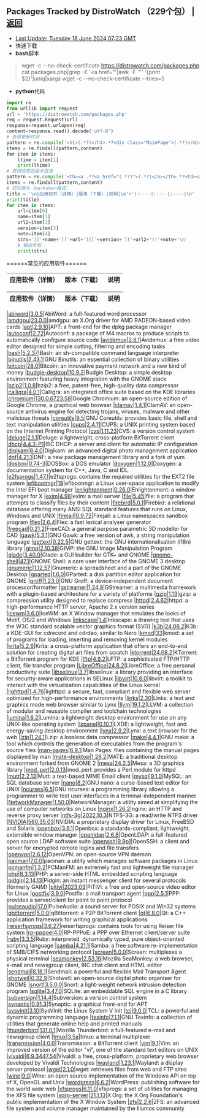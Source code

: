 ## Packages Tracked by DistroWatch （229个包）    |  [返回](README.md)
- [ Last Update: Tuesday 18 June 2024 07:23 GMT ](https://distrowatch.com/packages.php)  
- 快速下载
- **bash**脚本
>wget -c --no-check-certificate https://distrowatch.com/packages.php  
cat packages.php|grep -E '<td><a href="'|awk -F '"' '{print $2}'|uniq|xargs wget -c --no-check-certificate --tries=5   
- **python**代码
```python
import re
from urllib import request
url = 'https://distrowatch.com/packages.php'
req = request.Request(url)
response=request.urlopen(req)
content=response.read().decode('utf-8')
# 获得更新时间
pattern = re.compile('<h1>(.*?)</h1>.*?<div class="MainPage">(.*?)</div>',re.S)
items = re.findall(pattern,content)
for item in items:
    ltime = item[1]
    print(ltime)
# 获得应用包版本信息
pattern = re.compile('<th><a .*?<a href="(.*?)">(.*?)</a></th>.*?<td><a href="(.*?)">(.*?)</a></td>.*?<td.*?>(.*?)</td>',re.S)
items = re.findall(pattern,content)
# 打印表头（markdown格式）
title = '\n|应用软件（详情）|版本（下载）|说明|\n'+'|:----|:----|:----|\n'
print(title)
for item in items:
    url=item[0]
    name=item[1]
    url2=item[2]
    version=item[3]
    note=item[4]
    strs='|['+name+']('+url+')|['+version+']('+url2+')|'+note+'\n'
    # 输出所有
    print(strs)
```
======常见的应用软件======

|应用软件（详情）|版本（下载）|说明|
|:----|:----|:----|

|应用软件（详情）|版本（下载）|说明|
|:----|:----|:----|

|[abiword](https://www.abisource.com/)|[3.0.5](https://www.abisource.com/downloads/abiword/3.0.5/source/abiword-3.0.5.tar.gz)|AbiWord: a full-featured word processor
|[amdgpu](https://gitlab.freedesktop.org/xorg/driver/xf86-video-amdgpu)|[23.0.0](https://xorg.freedesktop.org/archive/individual/driver/xf86-video-amdgpu-23.0.0.tar.xz)|amdgpu: an X.Org driver for AMD RADEON-based video cards
|[apt](https://tracker.debian.org/pkg/apt)|[2.9.10](https://deb.debian.org/debian/pool/main/a/apt/apt_2.9.10.tar.xz)|APT: a front-end for the dpkg package manager
|[autoconf](https://www.gnu.org/software/autoconf/autoconf.html)|[2.72](https://ftp.gnu.org/gnu/autoconf/autoconf-2.72.tar.xz)|Autoconf: a package of M4 macros to produce scripts to automatically configure source code
|[avidemux](http://fixounet.free.fr/avidemux/)|[2.8.1](https://downloads.sourceforge.net/avidemux/avidemux_2.8.1.tar.gz)|Avidemux: a free video editor designed for simple cutting, filtering and encoding tasks
|[bash](https://www.gnu.org/software/bash/bash.html)|[5.2.37](https://ftp.gnu.org/gnu/bash/bash-5.2.37.tar.gz)|Bash: an sh-compatible command language interpreter
|[binutils](https://www.gnu.org/software/binutils/binutils.html)|[2.43.1](https://ftp.gnu.org/gnu/binutils/binutils-2.43.1.tar.gz)|GNU Binutils: an essential collection of binary utilities
|[bitcoin](https://bitcoin.org/)|[28.0](https://github.com/bitcoin/bitcoin/archive/v28.0.tar.gz)|Bitcoin: an innovative payment network and a new kind of money
|[budgie-desktop](https://github.com/BuddiesOfBudgie/budgie-desktop)|[10.9.2](https://github.com/BuddiesOfBudgie/budgie-desktop/releases/download/v10.9.2/budgie-desktop-v10.9.2.tar.xz)|Budgie Desktop: a simple desktop environment featuring heavy integration with the GNOME stack
|[bzip2](https://sourceware.org/bzip2/)|[1.0.8](https://sourceware.org/pub/bzip2/bzip2-1.0.8.tar.gz)|bzip2: a free, patent-free, high-quality data compressor
|[calligra](https://calligra.org/)|[4.0.1](https://download.kde.org/stable/calligra/4.0.1/calligra-4.0.1.tar.xz)|Calligra: an integrated office suite based on the KDE libraries
|[chromium](http://www.chromium.org/Home)|[130.0.6723.58](https://chromium.googlesource.com/chromium/src/+/refs/tags/130.0.6723.58)|Google Chromium: an open-source edition of Google Chrome, a graphical web browser
|[clamav](https://www.clamav.net/)|[1.4.1](https://github.com/Cisco-Talos/clamav/archive/refs/tags/clamav-1.4.1.tar.gz)|ClamAV: an open-source antivirus engine for detecting trojans, viruses, malware and other malicious threats
|[coreutils](https://www.gnu.org/software/coreutils/)|[9.5](https://ftp.gnu.org/gnu/coreutils/coreutils-9.5.tar.xz)|GNU Coreutils: provides basic file, shell and text manipulation utilities
|[cups](https://openprinting.github.io/)|[2.4.11](https://github.com/OpenPrinting/cups/releases/download/v2.4.11/cups-2.4.11-source.tar.gz)|CUPS: a UNIX printing system based on the Internet Printing Protocol
|[cvs](https://cvs.nongnu.org/)|[1.11.23](https://ftp.gnu.org/non-gnu/cvs/source/stable/1.11.23/cvs-1.11.23.tar.bz2)|CVS: a version control system
|[deluge](https://deluge-torrent.org/)|[2.1.1](https://download.deluge-torrent.org/source/2.1/deluge-2.1.1.tar.xz)|Deluge: a lightweight, cross-platform BitTorrent client
|[dhcp](https://www.isc.org/downloads/dhcp/)|[4.4.3-P1](https://downloads.isc.org/isc/dhcp/4.4.3-P1/dhcp-4.4.3-P1.tar.gz)|ISC DHCP: a server and client for automatic IP configuration
|[digikam](https://www.digikam.org/)|[8.4.0](https://download.kde.org/stable/digikam/8.4.0/digiKam-8.4.0.tar.xz)|Digikam: an advanced digital photo management application
|[dnf](https://github.com/rpm-software-management/dnf/)|[4.21.1](https://github.com/rpm-software-management/dnf/archive/4.21.1.tar.gz)|DNF: a new package management library and a fork of yum
|[dosbox](https://dosbox.sourceforge.net/)|[0.74-3](https://downloads.sourceforge.net/dosbox/dosbox-0.74-3.tar.gz)|DOSBox: a DOS emulator
|[doxygen](https://www.doxygen.nl/)|[1.12.0](https://doxygen.nl/files/doxygen-1.12.0.src.tar.gz)|Doxygen: a documentation system for C++, Java, C and IDL
|[e2fsprogs](https://e2fsprogs.sourceforge.net/)|[1.47.1](https://downloads.sourceforge.net/e2fsprogs/e2fsprogs-1.47.1.tar.gz)|e2fsprogs: contains the required utilities for the EXT2 file system
|[efibootmgr](https://github.com/rhinstaller/efibootmgr)|[18](https://github.com/rhinstaller/efibootmgr/releases/download/18/efibootmgr-18.tar.bz2)|efibootmgr: a Linux user-space application to modify the Intel EFI boot manager
|[enlightenment](https://enlightenment.org/)|[0.26.0](https://download.enlightenment.org/rel/apps/enlightenment/enlightenment-0.26.0.tar.xz)|Enlightenment: a window manager for X
|[exim](https://www.exim.org/)|[4.98](https://ftp.exim.org/pub/exim/exim4/exim-4.98.tar.xz)|exim: a mail server
|[file](https://www.darwinsys.com/file/)|[5.45](https://ftp.astron.com/pub/file/file-5.45.tar.gz)|file: a program that attempts to classify files by their content
|[firebird](https://www.firebirdsql.org/)|[5.0.1](https://github.com/FirebirdSQL/firebird/archive/refs/tags/v5.0.1.tar.gz)|Firebird: a relational database offering many ANSI SQL standard features that runs on Linux, Windows and UNIX
|[firejail](https://firejail.wordpress.com/)|[0.9.72](https://downloads.sourceforge.net/firejail/firejail-0.9.72.tar.xz)|Firejail: a Linux namespaces sandbox program
|[flex](https://github.com/westes/flex)|[2.6.4](https://github.com/westes/flex/releases/download/v2.6.4/flex-2.6.4.tar.gz)|Flex: a fast lexical analyser generator
|[freecad](https://www.freecadweb.org/)|[0.21.2](https://github.com/FreeCAD/FreeCAD/archive/0.21.2.tar.gz)|FreeCAD: a general purpose parametric 3D modeller for CAD
|[gawk](https://www.gnu.org/software/gawk/gawk.html)|[5.3.1](https://ftp.gnu.org/gnu/gawk/gawk-5.3.1.tar.xz)|GNU Gawk: a free version of awk, a string manipulation language
|[gettext](https://www.gnu.org/software/gettext/)|[0.22.5](https://ftp.gnu.org/gnu/gettext/gettext-0.22.5.tar.xz)|GNU gettext: the GNU internationalisation (i18n) library
|[gimp](https://www.gimp.org/)|[2.10.38](https://download.gimp.org/mirror/pub/gimp/v2.10/gimp-2.10.38.tar.bz2)|GIMP: the GNU Image Manipulation Program
|[glade](https://wiki.gnome.org/Apps/Glade)|[3.40.0](https://download.gnome.org/sources/glade/3.40/glade-3.40.0.tar.xz)|Glade: a GUI builder for GTK+ and GNOME
|[gnome-shell](https://wiki.gnome.org/Projects/GnomeShell)|[47.1](https://download.gnome.org/sources/gnome-shell/46/gnome-shell-47.1.tar.xz)|GNOME Shell: a core user interface of the GNOME 3 desktop
|[gnumeric](http://www.gnumeric.org/)|[1.12.57](https://download.gnome.org/sources/gnumeric/1.12/gnumeric-1.12.57.tar.xz)|Gnumeric: a spreadsheet and a part of the GNOME Desktop
|[gparted](https://gparted.sourceforge.net/)|[1.6.0](https://downloads.sourceforge.net/gparted/gparted-1.6.0.tar.gz)|GParted: a disk partition editor application for GNOME
|[groff](https://www.gnu.org/software/groff/groff.html)|[1.23.0](https://ftp.gnu.org/gnu/groff/groff-1.23.0.tar.gz)|GNU Groff: a device-independent document processor/formatter
|[gstreamer](https://gstreamer.freedesktop.org/)|[1.24.8](https://gstreamer.freedesktop.org/src/gstreamer/gstreamer-1.24.8.tar.xz)|GStreamer: a multimedia framework with a plugin-based architecture for a variety of platforms
|[gzip](https://www.gnu.org/software/gzip/gzip.html)|[1.13](https://ftp.gnu.org/gnu/gzip/gzip-1.13.tar.gz)|gzip: a compression utility designed to replace compress
|[httpd](https://httpd.apache.org/)|[2.4.62](https://archive.apache.org/dist/httpd/httpd-2.4.62.tar.bz2)|httpd: a high-performance HTTP server, Apache 2.x version series
|[icewm](https://ice-wm.org/)|[3.6.0](https://github.com/ice-wm/icewm/releases/download/3.6.0/icewm-3.6.0.tar.lz)|IceWM: an X Window manager that emulates the looks of Motif, OS/2 and Windows
|[inkscape](https://www.inkscape.org/)|[1.4](https://inkscape.org/gallery/item/53679/inkscape-1.4.tar.xz)|Inkscape: a drawing tool that uses the W3C standard scalable vector graphics format (SVG)
|[k3b](https://apps.kde.org/en-gb/k3b/)|[24.08.2](https://github.com/KDE/k3b/archive/v24.08.2.tar.gz)|K3b: a KDE-GUI for cdrecord and cdrdao, similar to Nero
|[kmod](https://www.kernel.org/pub/linux/utils/kernel/kmod/)|[33](https://www.kernel.org/pub/linux/utils/kernel/kmod/kmod-33.tar.xz)|kmod: a set of programs for loading, inserting and removing kernel modules
|[krita](https://krita.org/)|[5.2.6](https://download.kde.org/stable/krita/5.2.6/krita-5.2.6.tar.xz)|Krita: a cross-platform application that offers an end-to-end solution for creating digital art files from scratch
|[ktorrent](https://www.kde.org/applications/internet/ktorrent/)|[24.08.2](https://github.com/KDE/ktorrent/archive/v24.08.2.tar.gz)|KTorrent: a BitTorrent program for KDE
|[lftp](https://lftp.yar.ru/)|[4.9.2](https://lftp.yar.ru/ftp/lftp-4.9.2.tar.xz)|LFTP: a sophisticated FTP/HTTP client, file transfer program
|[LibreOffice](https://www.libreoffice.org/)|[24.8.2](https://download.documentfoundation.org/libreoffice/stable/24.8.2/)|LibreOffice: a free personal productivity suite
|[libselinux](http://userspace.selinuxproject.org/)|[3.7](https://github.com/SELinuxProject/selinux/archive/libselinux-3.7.tar.gz)|libselinux: a library providing an interface for security-aware applications in SELinux
|[libvirt](https://libvirt.org/)|[10.8.0](https://libvirt.org/sources/libvirt-10.8.0.tar.xz)|libvirt: a toolkit to interact with the virtualization capabilities of the Linux kernel
|[lighttpd](https://www.lighttpd.net/)|[1.4.76](https://download.lighttpd.net/lighttpd/releases-1.4.x/lighttpd-1.4.76.tar.xz)|lighttpd: a secure, fast, compliant and flexible web server optimized for high-performance environments
|[links](http://links.twibright.com/)|[2.30](http://links.twibright.com/download/links-2.30.tar.bz2)|Links: a text and graphics mode web browser similar to Lynx
|[llvm](https://llvm.org/)|[19.1.2](https://github.com/llvm/llvm-project/releases/download/llvmorg-19.1.2/llvm-19.1.2.src.tar.xz)|LLVM: a collection of modular and reusable compiler and toolchain technologies
|[lumina](https://lumina-desktop.org/)|[1.6.2](https://github.com/lumina-desktop/lumina/archive/v1.6.2.tar.gz)|Lumina: a lightweight desktop environment for use on any UNIX-like operating system
|[lxpanel](https://sourceforge.net/projects/lxde/)|[0.10.1](https://downloads.sourceforge.net/lxde/lxpanel-0.10.1.tar.xz)|LXDE: a lightweight, fast and energy-saving desktop environment
|[lynx](https://lynx.browser.org/)|[2.9.2](https://invisible-mirror.net/archives/lynx/tarballs/lynx2.9.2.tar.bz2)|Lynx: a text browser for the web
|[lzip](https://www.nongnu.org/lzip/lzip.html)|[1.24.1](https://download.savannah.gnu.org/releases/lzip/lzip-1.24.1.tar.lz)|Lzip: a lossless data compressor
|[make](https://www.gnu.org/software/make/)|[4.4.1](https://ftp.gnu.org/gnu/make/make-4.4.1.tar.lz)|GNU make: a tool which controls the generation of executables from the program's source files
|[man-pages](https://www.kernel.org/doc/man-pages/)|[6.9.1](https://www.kernel.org/pub/linux/docs/man-pages/man-pages-6.9.1.tar.xz)|Man Pages: files containing the manual pages displayed by man
|[mate-desktop](https://mate-desktop.org/)|[1.28.2](https://pub.mate-desktop.org/releases/1.28/mate-desktop-1.28.2.tar.xz)|MATE: a traditional desktop environment forked from GNOME 2
|[mesa](https://www.mesa3d.org/)|[24.2.5](https://mesa.freedesktop.org/archive/mesa-24.2.5.tar.xz)|Mesa: a 3D graphics library
|[mod_perl](https://perl.apache.org/)|[2.0.13](https://archive.apache.org/dist/perl/mod_perl-2.0.13.tar.gz)|mod_perl: provides a Perl module for httpd
|[mutt](http://www.mutt.org/)|[2.2.13](http://ftp.mutt.org/pub/mutt/mutt-2.2.13.tar.gz)|Mutt: a text-based MIME Email client
|[mysql](https://dev.mysql.com/downloads/mysql/)|[9.1.0](https://cdn.mysql.com/Downloads/MySQL-9.0/mysql-9.1.0.tar.gz)|MySQL: an SQL database server
|[nano](https://www.nano-editor.org/)|[8.2](https://www.nano-editor.org/dist/latest/nano-8.2.tar.gz)|GNU nano: a curse-based text editor for UNIX
|[ncurses](https://invisible-island.net/ncurses/)|[6.5](https://invisible-mirror.net/archives/ncurses/ncurses-6.5.tar.gz)|GNU ncurses: a programming library allowing a programmer to write text user interfaces in a terminal-independent manner
|[NetworkManager](https://networkmanager.dev/)|[1.50.0](https://download.gnome.org/sources/NetworkManager/1.50/NetworkManager-1.50.0.tar.xz)|NetworkManager: a utility aimed at simplifying the use of computer networks on Linux
|[nginx](https://nginx.org/)|[1.26.2](https://nginx.org/download/nginx-1.26.2.tar.gz)|nginx: an HTTP and reverse proxy server
|[ntfs-3g](https://www.tuxera.com/community/ntfs-3g-download/)|[2022.10.3](https://tuxera.com/opensource/ntfs-3g_ntfsprogs-2022.10.3.tgz)|NTFS-3G: a read/write NTFS driver
|[NVIDIA](https://www.nvidia.com/object/unix.html)|[560.35.03](https://us.download.nvidia.com/XFree86/Linux-x86_64/560.35.03/NVIDIA-Linux-x86_64-560.35.03.run)|NVIDIA: a proprietary display driver for Linux, FreeBSD and Solaris
|[openbox](http://openbox.org/)|[3.6.1](http://openbox.org/dist/openbox/openbox-3.6.1.tar.gz)|Openbox: a standards-compliant, lightweight, extensible window manager
|[openldap](https://www.openldap.org/)|[2.6.8](https://openldap.org/software/download/OpenLDAP/openldap-release/openldap-2.6.8.tgz)|OpenLDAP: a full-featured open source LDAP software suite
|[openssh](https://www.openssh.com/portable.html)|[9.9p1](https://ftp3.usa.openbsd.org/pub/OpenBSD/OpenSSH/portable/openssh-9.9p1.tar.gz)|OpenSSH: a client and server for encrypted remote logins and file transfers
|[openvpn](https://openvpn.net/community/)|[2.6.12](https://swupdate.openvpn.org/community/releases/openvpn-2.6.12.tar.gz)|OpenVPN: an open-source VPN daemon
|[pacman](https://archlinux.org/pacman/)|[7.0.0](https://gitlab.archlinux.org/pacman/pacman/-/archive/v7.0.0/pacman-v7.0.0.tar.bz2)|pacman: a utility which manages software packages in Linux
|[pcmanfm](https://sourceforge.net/projects/pcmanfm/)|[1.3.2](https://downloads.sourceforge.net/pcmanfm/pcmanfm-1.3.2.tar.xz)|PCManFM: an extremely fast and lightweight file manager
|[php](https://www.php.net/)|[8.3.13](https://www.php.net/distributions/php-8.3.13.tar.xz)|PHP: a server-side HTML embedded scripting language
|[pidgin](https://pidgin.im/)|[2.14.13](https://downloads.sourceforge.net/pidgin/pidgin-2.14.13.tar.bz2)|Pidgin: an instant messenger client for several protocols (formerly GAIM)
|[pitivi](https://www.pitivi.org/)|[2023.03](https://download.gnome.org/sources/pitivi/2023/pitivi-2023.03.tar.xz)|PiTiVi: a free and open-source video editor for Linux
|[postfix](https://www.postfix.org/)|[3.9.0](http://ftp.porcupine.org/mirrors/postfix-release/official/postfix-3.9.0.tar.gz)|Postfix: a mail transport agent
|[ppp](https://www.samba.org/ppp/)|[2.5.1](https://github.com/paulusmack/ppp/archive/ppp-2.5.1.tar.gz)|PPP: provides a server/client for point to point protocol
|[pulseaudio](https://www.freedesktop.org/wiki/Software/PulseAudio/)|[17.0](https://freedesktop.org/software/pulseaudio/releases/pulseaudio-17.0.tar.xz)|PulseAudio: a sound server for POSIX and Win32 systems
|[qbittorrent](https://www.qbittorrent.org/)|[5.0.0](https://downloads.sourceforge.net/qbittorrent/qbittorrent-5.0.0.tar.xz)|qBittorrent: a P2P BitTorrent client
|[qt](https://www.qt.io/)|[6.8.0](https://download.qt-project.org/official_releases/qt/6.7/6.8.0/single/qt-everywhere-src-6.8.0.tar.xz)|Qt: a C++ application framework for writing graphical applications
|[reiserfsprogs](https://www.kernel.org/pub/linux/kernel/people/jeffm/reiserfsprogs/)|[3.6.27](https://www.kernel.org/pub/linux/kernel/people/jeffm/reiserfsprogs/v3.6.27/reiserfsprogs-3.6.27.tar.xz)|reiserfsprogs: contains tools for using Reiser file system
|[rp-pppoe](https://dianne.skoll.ca/projects/rp-pppoe/)|[4.0](https://dianne.skoll.ca/projects/rp-pppoe/download/rp-pppoe-4.0.tar.gz)|RP-PPPoE: a PPP over Ethernet client/server suite
|[ruby](https://www.ruby-lang.org/)|[3.3.5](https://ftp.ruby-lang.org/pub/ruby/3.3/ruby-3.3.5.tar.xz)|Ruby: interpreted, dynamically typed, pure object-oriented scripting language
|[samba](https://www.samba.org/)|[4.21.1](https://us1.samba.org/samba/ftp/stable/samba-4.21.1.tar.gz)|Samba: a free software re-implementation of SMB/CIFS networking protocol
|[screen](https://www.gnu.org/software/screen/)|[5.0.0](https://ftp.gnu.org/gnu/screen/screen-5.0.0.tar.gz)|Screen: multiplexes a physical terminal
|[seamonkey](https://www.seamonkey-project.org/)|[2.53.19](https://archive.seamonkey-project.org/releases/2.53.19/source/seamonkey-2.53.19.source.tar.xz)|Mozilla SeaMonkey: a web browser, e-mail and newsgroup client, IRC chat client and HTML editor
|[sendmail](https://www.proofpoint.com/us/products/email-protection/open-source-email-solution)|[8.18.1](https://ftp.sendmail.org/sendmail.8.18.1.tar.gz)|Sendmail: a powerful and flexible Mail Transport Agent
|[shotwell](https://wiki.gnome.org/Apps/Shotwell)|[0.32.9](https://download.gnome.org/sources/shotwell/0.32/shotwell-0.32.9.tar.xz)|Shotwell: an open-source digital photo organiser for GNOME
|[snort](https://www.snort.org/)|[3.5.0.0](https://snort.org/downloads/snortplus/snort3-3.5.0.0.tar.gz)|Snort: a light-weight network intrusion detection program
|[sqlite](https://www.sqlite.org/)|[3.47.0](https://github.com/sqlite/sqlite/archive/refs/tags/version-3.47.0.tar.gz)|SQLite: an embeddable SQL engine in a C library
|[subversion](https://subversion.apache.org/)|[1.14.4](https://www.apache.org/dist/subversion/subversion-1.14.4.tar.bz2)|Subversion: a version control system
|[synaptic](https://tracker.debian.org/pkg/synaptic)|[0.91.3](https://deb.debian.org/debian/pool/main/s/synaptic/synaptic_0.91.3.+nmu1.tar.xz)|Synaptic: a graphical front-end for APT
|[sysvinit](https://github.com/slicer69/sysvinit)|[3.10](https://github.com/slicer69/sysvinit/releases/download/3.10/sysvinit-3.10.tar.xz)|SysVinit: the Linux System V Init
|[tcl](https://core.tcl.tk/tcl/)|[9.0.0](https://downloads.sourceforge.net/tcl/tcl9.0.0-src.tar.gz)|TCL: a powerful and dynamic programming language
|[texinfo](https://www.gnu.org/software/texinfo/)|[7.1.1](https://ftp.gnu.org/gnu/texinfo/texinfo-7.1.1.tar.xz)|GNU Texinfo: a collection of utilities that generate online help and printed manuals
|[thunderbird](https://www.mozilla.org/products/thunderbird/)|[131.0.1](https://ftp.mozilla.org/pub/thunderbird/releases/131.0.1/source/thunderbird-131.0.1.source.tar.xz)|Mozilla Thunderbird: a full-featured e-mail and newsgroup client
|[tmux](https://tmux.github.io/)|[3.5a](https://github.com/tmux/tmux/releases/download/3.5a/tmux-3.5a.tar.gz)|tmux: a terminal multiplexer
|[transmission](https://www.transmissionbt.com/)|[4.0.6](https://github.com/transmission/transmission/releases/download/4.0.6/transmission-4.0.6.tar.xz)|Transmission: a BitTorrent client
|[vim](https://www.vim.org/)|[9.1](https://github.com/vim/vim/archive/refs/tags/v9.1.0113.tar.gz)|Vim: an improved version of the editor "vi", one of the standard text editors on UNIX
|[vivaldi](https://vivaldi.com/)|[6.9.3447.54](https://source.vivaldi.com/vivaldi-source_5.2.2623.tar.xz)|Vivaldi: a free, cross-platform, proprietary web browser developed by Vivaldi Technologies
|[wayland](https://wayland.freedesktop.org/)|[1.23.1](https://wayland.freedesktop.org/releases/wayland-1.23.1.tar.xz)|Wayland: a display server protocol
|[wget](https://www.gnu.org/software/wget/)|[2.1.0](https://ftp.gnu.org/gnu/wget/wget2-2.1.0.tar.gz)|wget: retrieves files from web and FTP sites
|[wine](https://www.winehq.org/)|[9.0](https://dl.winehq.org/wine/source/9.0/wine-9.0.tar.xz)|Wine: an open source implementation of the Windows API on top of X, OpenGL and Unix
|[wordpress](https://wordpress.org/)|[6.6.2](https://wordpress.org/wordpress-6.6.2.tar.gz)|WordPress: publishing software for the world wide web
|[xfsprogs](https://xfs.wiki.kernel.org/)|[6.11.0](https://www.kernel.org/pub/linux/utils/fs/xfs/xfsprogs/xfsprogs-6.11.0.tar.xz)|xfsprogs: a set of utilities for managing the XFS file system
|[xorg-server](https://www.x.org/)|[21.1.13](https://www.x.org/archive/individual/xserver/xorg-server-21.1.13.tar.xz)|X.Org: the X.Org Foundation's public implementation of the X Window System
|[zfs](https://openzfs.org/)|[2.2.6](https://github.com/openzfs/zfs/releases/download/zfs-2.2.6/zfs-2.2.6.tar.gz)|ZFS: an advanced file system and volume manager maintained by the Illumos community

